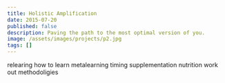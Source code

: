 ```yaml
---
title: Holistic Amplification
date: 2015-07-20
published: false
description: Paving the path to the most optimal version of you.
image: /assets/images/projects/p2.jpg
tags: []
---
```



relearing how to learn
metalearning
timing
supplementation
nutrition
work out methodoligies
